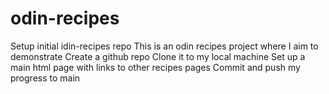 # odin-recipes
Setup initial idin-recipes repo
This is an odin recipes project where I aim to demonstrate
Create a github repo
Clone it to my local machine
Set up a main html page with links to other recipes pages
Commit and push my progress to main